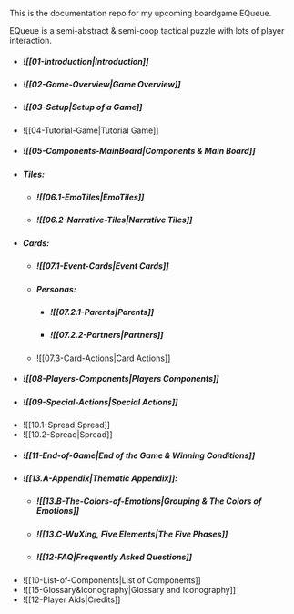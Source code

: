 This is the documentation repo for my upcoming boardgame EQueue. 

EQueue is a semi-abstract & semi-coop tactical puzzle with lots of player interaction.

- ##### ![[01-Introduction|Introduction]]
- ##### ![[02-Game-Overview|Game Overview]]
- ##### ![[03-Setup|Setup of a Game]]
- ![[04-Tutorial-Game|Tutorial Game]]
- ##### ![[05-Components-MainBoard|Components & Main Board]]
- ##### Tiles:
	- ##### ![[06.1-EmoTiles|EmoTiles]]
	- ##### ![[06.2-Narrative-Tiles|Narrative Tiles]]
- ##### Cards:
	- ##### ![[07.1-Event-Cards|Event Cards]]
	- ##### Personas:
		- ##### ![[07.2.1-Parents|Parents]]
		- ##### ![[07.2.2-Partners|Partners]]
	- ![[07.3-Card-Actions|Card Actions]]
- ##### ![[08-Players-Components|Players Components]]
- ##### ![[09-Special-Actions|Special Actions]]
- ![[10.1-Spread|Spread]]
- ![[10.2-Spread|Spread]]
- ##### ![[11-End-of-Game|End of the Game & Winning Conditions]]
- ##### ![[13.A-Appendix|Thematic Appendix]]:
	- ##### ![[13.B-The-Colors-of-Emotions|Grouping & The Colors of Emotions]]
	- ##### ![[13.C-WuXing, Five Elements|The Five Phases]]
	- ##### ![[12-FAQ|Frequently Asked Questions]]
- ![[10-List-of-Components|List of Components]]
- ![[15-Glossary&Iconography|Glossary and Iconography]]
- ![[12-Player Aids|Credits]]
